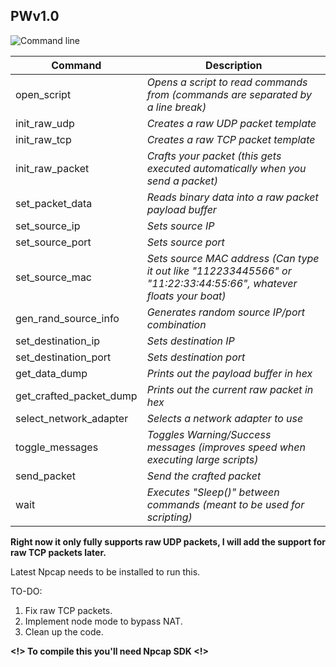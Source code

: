 ## PWv1.0
![Command line](https://0x0.st/zY95.png)

|Command| Description|
|--|--|
|open_script|*Opens a script to read commands from (commands are separated by a line break)*|
|init_raw_udp|*Creates a raw UDP packet template*|
|init_raw_tcp|*Creates a raw TCP packet template*|
|init_raw_packet|*Crafts your packet (this gets executed automatically when you send a packet)*|
|set_packet_data|*Reads binary data into a raw packet payload buffer*|
|set_source_ip|*Sets source IP*|
|set_source_port|*Sets source port*|
|set_source_mac|*Sets source MAC address (Can type it out like "112233445566" or "11:22:33:44:55:66", whatever floats your boat)*|
|gen_rand_source_info|*Generates random source IP/port combination*|
|set_destination_ip|*Sets destination IP*|
|set_destination_port|*Sets destination port*|
|get_data_dump|*Prints out the payload buffer in hex*|
|get_crafted_packet_dump|*Prints out the current raw packet in hex*|
|select_network_adapter|*Selects a network adapter to use*|
|toggle_messages|*Toggles Warning/Success messages (improves speed when executing large scripts)*|
|send_packet|*Send the crafted packet*|
|wait|*Executes "Sleep()" between commands (meant to be used for scripting)*|

**Right now it only fully supports raw UDP packets, I will add the support for raw TCP packets later.**

Latest Npcap needs to be installed to run this.

TO-DO:
 1. Fix raw TCP packets.
 2. Implement node mode to bypass NAT.
 3. Clean up the code.
 
 **<!> To compile this you'll need Npcap SDK <!>**

